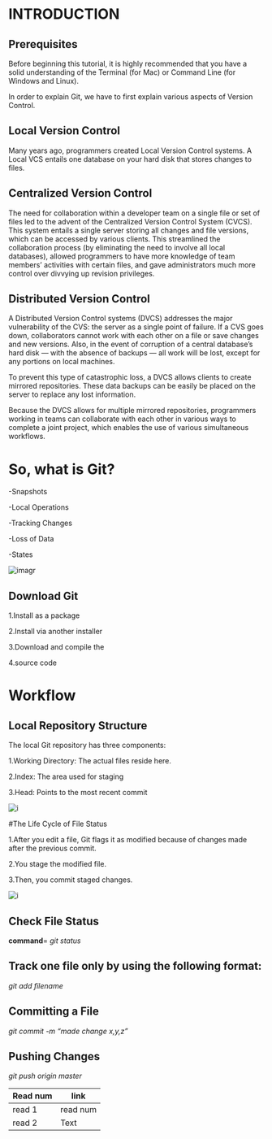 # INTRODUCTION

## Prerequisites

Before beginning this tutorial, it is highly recommended that you have a solid understanding of the Terminal (for Mac) or Command Line (for Windows and Linux).

In order to explain Git, we have to first explain various aspects of Version Control.

## Local Version Control
Many years ago, programmers created Local Version Control systems. A Local VCS entails one database on your hard disk that stores changes to files.

## Centralized Version Control
The need for collaboration within a developer team on a single file or set of files led to the advent of the Centralized Version Control System (CVCS). This system entails a single server storing all changes and file versions, which can be accessed by various clients. This streamlined the collaboration process (by eliminating the need to involve all local databases), allowed programmers to have more knowledge of team members’ activities with certain files, and gave administrators much more control over divvying up revision privileges.

## Distributed Version Control
A Distributed Version Control systems (DVCS) addresses the major vulnerability of the CVS: the server as a single point of failure. If a CVS goes down, collaborators cannot work with each other on a file or save changes and new versions. Also, in the event of corruption of a central database’s hard disk — with the absence of backups — all work will be lost, except for any portions on local machines.

To prevent this type of catastrophic loss, a DVCS allows clients to create mirrored repositories. These data backups can be easily be placed on the server to replace any lost information.

Because the DVCS allows for multiple mirrored repositories, programmers working in teams can collaborate with each other in various ways to complete a joint project, which enables the use of various simultaneous workflows.

# So, what is Git?

-Snapshots

-Local Operations

-Tracking Changes

-Loss of Data

-States

![imagr](https://blog.udemy.com/wp-content/uploads/2015/08/image066.png)

## Download Git

1.Install as a package

2.Install via another installer

3.Download and compile the

4.source code

# Workflow

## Local Repository Structure

The local Git repository has three components:

1.Working Directory: The actual files reside here.

2.Index: The area used for staging

3.Head: Points to the most recent commit

![i](https://blog.udemy.com/wp-content/uploads/2015/08/image036.png)

#The Life Cycle of File Status

1.After you edit a file, Git flags it as modified because of changes made after the previous commit.

2.You stage the modified file.

3.Then, you commit staged 
changes.

![i](https://blog.udemy.com/wp-content/uploads/2015/08/image006.png)

## Check File Status

**command**= *git status*  

## Track one file only by using the following format:

*git add filename*

## Committing a File

*git commit -m “made change x,y,z”*

## Pushing Changes

*git push origin master*

| Read num |  link |
| ----------- | ----------- |
| read 1 | read num |
| read 2 | Text |
